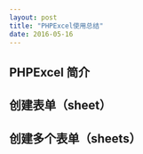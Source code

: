 ```yaml
---
layout: post
title: "PHPExcel使用总结"
date: 2016-05-16
---
```


## PHPExcel 简介

## 创建表单（sheet）

## 创建多个表单（sheets）
